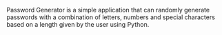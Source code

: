 Password Generator is a simple application that can randomly generate passwords with a combination of letters, numbers and special characters based on a length given by the user using Python.
